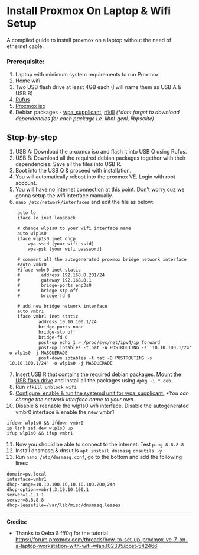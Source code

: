 # Install Proxmox On Laptop & Wifi Setup
A compiled guide to install proxmox on a laptop without the need of ethernet cable.

### Prerequisite:
1. Laptop with minimum system requirements to run Proxmox
2. Home wifi
3. Two USB flash drive at least 4GB each (I will name them as USB A & USB B)
4. [Rufus](https://rufus.ie/en/)
5. [Proxmox iso](https://www.proxmox.com/en/downloads/proxmox-virtual-environment/iso "Proxmox iso")
6. Debian packages - [wpa_supplicant](https://packages.debian.org/search?keywords=wpasupplicant "wpa_supplicant"), [rfkill](https://packages.debian.org/search?suite=default&section=all&arch=any&searchon=names&keywords=rfkill)
_(*dont forget to download dependencies for each package i.e. libnl-genl, libpsclite)_

## Step-by-step
1. USB A: Download the proxmox iso and flash it into USB Q using Rufus.
2. USB B: Download all the required debian packages together with their dependencies. Save all the files into USB R.
3. Boot into the USB Q & proceed with installation. 
4. You will automatically reboot into the proxmox VE. Login with root account.
5. You will have no internet connection at this point. Don't worry cuz we gonna setup the wifi interface manually.
6. `nano /etc/network/interfaces` and edit the file as below:
```
    auto lo
    iface lo inet loopback
    
    # change wlp1s0 to your wifi interface name
    auto wlp1s0
    iface wlp1s0 inet dhcp
		wpa-ssid [your wifi ssid]
		wpa-psk [your wifi password]
    
    # comment all the autogenerated proxmox bridge network interface
    #auto vmbr0
    #iface vmbr0 inet static
    #        address 192.168.0.201/24
    #        gateway 192.168.0.1
    #        bridge-ports enp3s0
    #        bridge-stp off
    #        bridge-fd 0
    
    # add new bridge network interface
    auto vmbr1
    iface vmbr1 inet static
            address 10.10.100.1/24
            bridge-ports none
            bridge-stp off
            bridge-fd 0
            post-up echo 1 > /proc/sys/net/ipv4/ip_forward
            post-up iptables -t nat -A POSTROUTING -s '10.10.100.1/24' -o wlp1s0 -j MASQUERADE
            post-down iptables -t nat -D POSTROUTING -s '10.10.100.1/24' -o wlp1s0 -j MASQUERADE
```
7. Insert USB R that contains the required debian packages. [Mount the USB flash drive](https://linuxconfig.org/howto-mount-usb-drive-in-linux "Mount the USB flash drive") and install all the packages using `dpkg -i *.deb`.
8. Run `rfkill unblock wifi`
9. [Configure, enable & run the systemd unit for wpa_supplicant.](https://www.linuxbabe.com/command-line/ubuntu-server-16-04-wifi-wpa-supplicant "Configure") _*You can change the network interface name to your own._
10. Disable & reenable the wlp1s0 wifi interface. Disable the autogenerated vmbr0 interface & enable the new vmbr1.
```
ifdown wlp1s0 && ifdown vmbr0
ip link set dev wlp1s0 up
ifup wlp1s0 && ifup vmbr1
```
11. Now you should be able to connect to the internet. Test `ping 8.8.8.8`
12. Install dnsmasq & dnsutils `apt install dnsmasq dnsutils -y`
13. Run `nano /etc/dnsmasq.conf`, go to the bottom and add the following lines:
```
domain=pv.local
interface=vmbr1
dhcp-range=10.10.100.10,10.10.100.200,24h
dhcp-option=vmbr1,3,10.10.100.1
server=1.1.1.1
server=8.8.8.8
dhcp-leasefile=/var/lib/misc/dnsmasq.leases
```
---
**Credits:**
- Thanks to Qeba & fff0q for the tutorial https://forum.proxmox.com/threads/how-to-set-up-proxmox-ve-7-on-a-laptop-workstation-with-wifi-wlan.102395/post-542466
